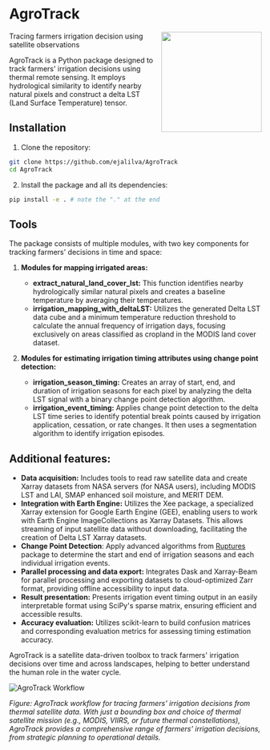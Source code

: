 # AgroTrack

<img align="right" width="200" src="https://github.com/ejalilva/AgroTrack/blob/master/static/AgroTrack.png">

Tracing farmers irrigation decision using satellite observations

AgroTrack is a Python package designed to track farmers' irrigation decisions using thermal remote sensing. It employs hydrological similarity to identify nearby natural pixels and construct a delta LST (Land Surface Temperature) tensor. 

## Installation

1. Clone the repository:
```bash
git clone https://github.com/ejalilva/AgroTrack
cd AgroTrack
```

2. Install the package and all its dependencies:
```bash
pip install -e . # note the "." at the end
```
## Tools
The package consists of multiple modules, with two key components for tracking farmers' decisions in time and space:

1. **Modules for mapping irrigated areas:**
   - **extract_natural_land_cover_lst:** This function identifies nearby hydrologically similar natural pixels and creates a baseline temperature by averaging their temperatures.
   - **irrigation_mapping_with_deltaLST:** Utilizes the generated Delta LST data cube and a minimum temperature reduction threshold to calculate the annual frequency of irrigation days, focusing exclusively on areas classified as cropland in the MODIS land cover dataset.

2. **Modules for estimating irrigation timing attributes using change point detection:**
   - **irrigation_season_timing:** Creates an array of start, end, and duration of irrigation seasons for each pixel by analyzing the delta LST signal with a binary change point detection algorithm.
   - **irrigation_event_timing:** Applies change point detection to the delta LST time series to identify potential break points caused by irrigation application, cessation, or rate changes. It then uses a segmentation algorithm to identify irrigation episodes.

## Additional features:

- **Data acquisition:** Includes tools to read raw satellite data and create Xarray datasets from NASA servers (for NASA users), including MODIS LST and LAI, SMAP enhanced soil moisture, and MERIT DEM.
- **Integration with Earth Engine:** Utilizes the Xee package, a specialized Xarray extension for Google Earth Engine (GEE), enabling users to work with Earth Engine ImageCollections as Xarray Datasets. This allows streaming of input satellite data without downloading, facilitating the creation of Delta LST Xarray datasets.
- **Change Point Detection**: Apply advanced algorithms from [Ruptures](https://centre-borelli.github.io/ruptures-docs/) package to determine the start and end of irrigation seasons and each individual irrigation events.
- **Parallel processing and data export:** Integrates Dask and Xarray-Beam for parallel processing and exporting datasets to cloud-optimized Zarr format, providing offline accessibility to input data.
- **Result presentation:** Presents irrigation event timing output in an easily interpretable format using SciPy's sparse matrix, ensuring efficient and accessible results.
- **Accuracy evaluation:** Utilizes scikit-learn to build confusion matrices and corresponding evaluation metrics for assessing timing estimation accuracy.

AgroTrack is a satellite data-driven toolbox to track farmers' irrigation decisions over time and across landscapes, helping to better understand the human role in the water cycle.

![AgroTrack Workflow](static/agrotrack_workflow.svg)

*Figure: AgroTrack workflow for tracing farmers' irrigation decisions from thermal satellite data. With just a bounding box and choice of thermal satellite mission (e.g., MODIS, VIIRS, or future thermal constellations), AgroTrack provides a comprehensive range of farmers' irrigation decisions, from strategic planning to operational details.*
